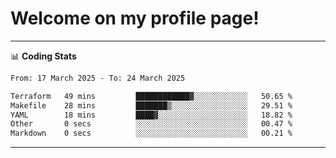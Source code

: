 # Welcome on my profile page!
<!-- print(("dralla"[::-1]+"s").capitalize()) -->

<!-- ---
👨🏻‍💻 **Busy With**
* Learning new Skills.
* Building small Projects.
* Being helpful. -->

---
📊 **Coding Stats**
<!--START_SECTION:waka-->

```txt
From: 17 March 2025 - To: 24 March 2025

Terraform   49 mins         ████████████▓░░░░░░░░░░░░   50.65 %
Makefile    28 mins         ███████▒░░░░░░░░░░░░░░░░░   29.51 %
YAML        18 mins         ████▓░░░░░░░░░░░░░░░░░░░░   18.82 %
Other       0 secs          ░░░░░░░░░░░░░░░░░░░░░░░░░   00.47 %
Markdown    0 secs          ░░░░░░░░░░░░░░░░░░░░░░░░░   00.21 %
```

<!--END_SECTION:waka-->
---
